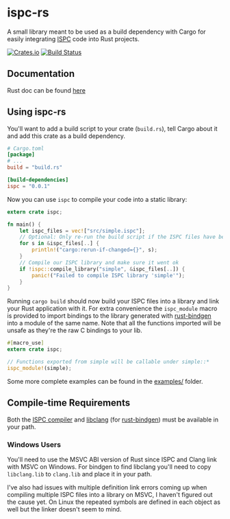 # ispc-rs

A small library meant to be used as a build dependency with Cargo for easily
integrating [ISPC](https://ispc.github.io/) code into Rust projects.

[![Crates.io](https://img.shields.io/crates/v/ispc.svg)](https://crates.io/crates/ispc)
[![Build Status](https://travis-ci.org/Twinklebear/ispc-rs.svg?branch=master)](https://travis-ci.org/Twinklebear/ispc-rs)

## Documentation

Rust doc can be found [here](http://www.willusher.io/ispc-rs/ispc)

## Using ispc-rs

You'll want to add a build script to your crate (`build.rs`), tell Cargo about it and add this crate
as a build dependency.

```toml
# Cargo.toml
[package]
# ...
build = "build.rs"

[build-dependencies]
ispc = "0.0.1"
```

Now you can use `ispc` to compile your code into a static library:

```rust
extern crate ispc;

fn main() {
    let ispc_files = vec!["src/simple.ispc"];
    // Optional: Only re-run the build script if the ISPC files have been changed
    for s in &ispc_files[..] {
        println!("cargo:rerun-if-changed={}", s);
    }
	// Compile our ISPC library and make sure it went ok
    if !ispc::compile_library("simple", &ispc_files[..]) {
        panic!("Failed to compile ISPC library 'simple'");
    }
}
```

Running `cargo build` should now build your ISPC files into a library and link your Rust
application with it. For extra convenience the `ispc_module` macro is provided to import
bindings to the library generated with [rust-bindgen](https://github.com/crabtw/rust-bindgen)
into a module of the same name. Note that all the functions imported will be unsafe as they're
the raw C bindings to your lib.

```rust
#[macro_use]
extern crate ispc;

// Functions exported from simple will be callable under simple::*
ispc_module!(simple);
```

Some more complete examples can be found in the [examples/](examples/) folder.

## Compile-time Requirements

Both the [ISPC compiler](https://ispc.github.io/) and [libclang](http://clang.llvm.org/)
(for [rust-bindgen](https://github.com/crabtw/rust-bindgen)) must be available in your path.

### Windows Users

You'll need to use the MSVC ABI version of Rust since ISPC and Clang link with MSVC
on Windows. For bindgen to find libclang you'll need to copy `libclang.lib` to `clang.lib` and
place it in your path.

I've also had issues with multiple definition link errors coming up when compiling multiple
ISPC files into a library on MSVC, I haven't figured out the cause yet. On Linux the repeated
symbols are defined in each object as well but the linker doesn't seem to mind.

